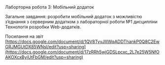 Лаборторна робота 3: Мобільний додаток

Загальне завдання:  розробити мобільний додаток з можливістю з’єднання з серверним додатком з лабораторної роботи №1 дисципліни Технологія розробки Web-додатків.

Посилання на звіт [https://docs.google.com/document/d/1QV8TyvJlIlWqADDThankP0Q8C2EwGRJMGUtDX85WNsI/edit?usp=sharing](https://docs.google.com/document/d/17zRRh5wjGDSLpcxc_2L7e25W5NfOAKOXcxByiUtFbGM/edit?usp=sharing)
